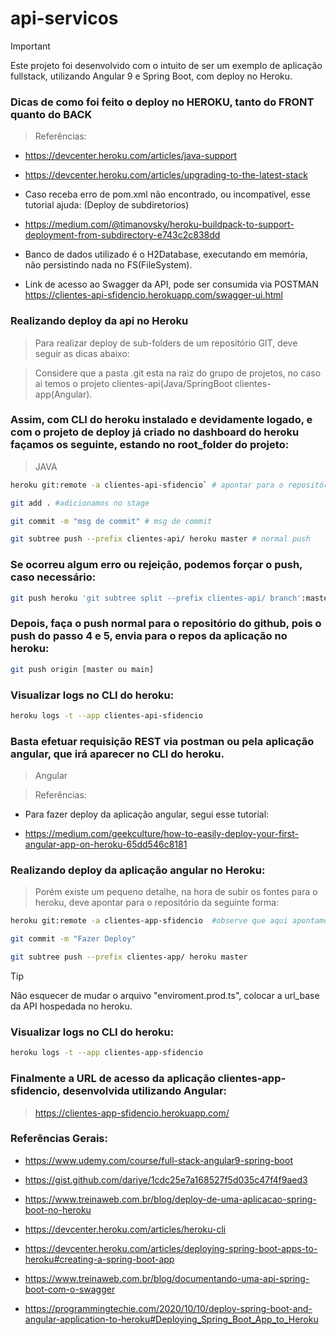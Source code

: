 # api-servicos

> [!IMPORTANT]
> Este projeto foi desenvolvido com o intuito de ser um exemplo de aplicação fullstack, utilizando Angular 9 e Spring Boot, com deploy no Heroku.



### Dicas de como foi feito o deploy no HEROKU, tanto do FRONT quanto do BACK

> Referências:   

  - https://devcenter.heroku.com/articles/java-support    

  - https://devcenter.heroku.com/articles/upgrading-to-the-latest-stack   
 
  - Caso receba erro de pom.xml não encontrado, ou incompatível, esse tutorial ajuda: (Deploy de subdiretorios)   

  - https://medium.com/@timanovsky/heroku-buildpack-to-support-deployment-from-subdirectory-e743c2c838dd

  - Banco de dados utilizado é o H2Database, executando em memória, não persistindo nada no FS(FileSystem).

  - Link de acesso ao Swagger da API, pode ser consumida via POSTMAN https://clientes-api-sfidencio.herokuapp.com/swagger-ui.html


### Realizando deploy da api no Heroku

> Para realizar deploy de sub-folders de um repositório GIT, deve seguir as dicas abaixo:

> Considere que a pasta .git esta na raiz do grupo de projetos, no caso ai temos o projeto clientes-api(Java/SpringBoot clientes-app(Angular).

### Assim, com CLI do heroku instalado e devidamente logado, e com o projeto de deploy já criado no dashboard do heroku façamos os seguinte, estando no root_folder do projeto:

> JAVA

```bash
heroku git:remote -a clientes-api-sfidencio` # apontar para o repositório criado no dashboard do heroku
```
```bash
git add . #adicionamos no stage
```
```bash
git commit -m "msg de commit" # msg de commit
```
```bash
git subtree push --prefix clientes-api/ heroku master # normal push
```

### Se ocorreu algum erro ou rejeição, podemos forçar o push, caso necessário:

```bash
git push heroku 'git subtree split --prefix clientes-api/ branch':master --force # force push
```

### Depois, faça o push normal para o repositório do github, pois o push do passo 4 e 5, envia para o repos da aplicação no heroku:

```bash 
git push origin [master ou main]
```

### Visualizar logs no CLI do heroku:

```bash
heroku logs -t --app clientes-api-sfidencio
```

### Basta efetuar requisição REST via postman ou pela aplicação angular, que irá aparecer no CLI do heroku.


> Angular

> Referências:
  - Para fazer deploy da aplicação angular, segui esse tutorial:

  - https://medium.com/geekculture/how-to-easily-deploy-your-first-angular-app-on-heroku-65dd546c8181


### Realizando deploy da aplicação angular no Heroku:

> Porém existe um pequeno detalhe, na hora de subir os fontes para o heroku, deve apontar para o repositório da seguinte forma:

```bash
heroku git:remote -a clientes-app-sfidencio  #observe que aqui apontamos pra qual repositório criamos no dashboard do heroku
```
```bash
git commit -m "Fazer Deploy"
```

```bash
git subtree push --prefix clientes-app/ heroku master
```

> [!TIP]
> Não esquecer de mudar o arquivo "enviroment.prod.ts", colocar a url_base da API hospedada no heroku.


### Visualizar logs no CLI do heroku:

```bash
heroku logs -t --app clientes-app-sfidencio
```
 
 
### Finalmente a URL de acesso da aplicação clientes-app-sfidencio, desenvolvida utilizando Angular:

> https://clientes-app-sfidencio.herokuapp.com/



### Referências Gerais:

  - https://www.udemy.com/course/full-stack-angular9-spring-boot

  - https://gist.github.com/dariye/1cdc25e7a168527f5d035c47f4f9aed3

  - https://www.treinaweb.com.br/blog/deploy-de-uma-aplicacao-spring-boot-no-heroku

  - https://devcenter.heroku.com/articles/heroku-cli

  - https://devcenter.heroku.com/articles/deploying-spring-boot-apps-to-heroku#creating-a-spring-boot-app

  - https://www.treinaweb.com.br/blog/documentando-uma-api-spring-boot-com-o-swagger

  - https://programmingtechie.com/2020/10/10/deploy-spring-boot-and-angular-application-to-heroku#Deploying_Spring_Boot_App_to_Heroku
